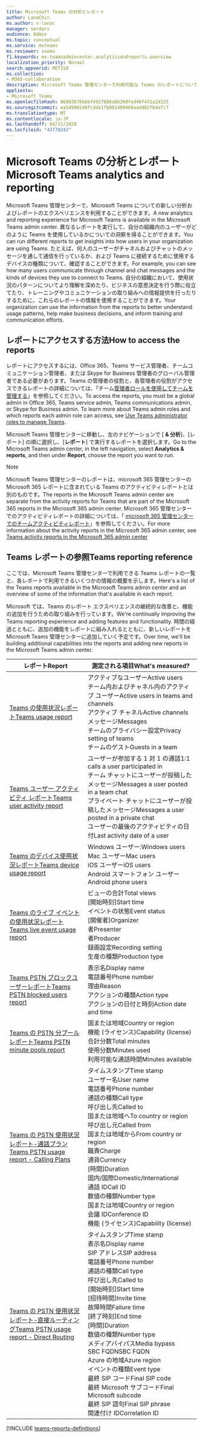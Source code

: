 ```yaml
---
title: Microsoft Teams の分析とレポート
author: LanaChin
ms.author: v-lanac
manager: serdars
audience: Admin
ms.topic: conceptual
ms.service: msteams
ms.reviewer: svemu
f1.keywords: ms.teamsadmincenter.analyticsandreports.overview
localization_priority: Normal
search.appverid: MET150
ms.collection:
- M365-collaboration
description: Microsoft Teams 管理センターで利用可能な Teams のレポートについて説明します。
appliesto:
- Microsoft Teams
ms.openlocfilehash: 86003876bbbf4927886a8b260fad48f451a2d325
ms.sourcegitcommit: ea54990240fcdde1fb061489468aadd02fb4afc7
ms.translationtype: MT
ms.contentlocale: ja-JP
ms.lasthandoff: 04/22/2020
ms.locfileid: "43778242"
---
```

# <a name="microsoft-teams-analytics-and-reporting"></a><span data-ttu-id="dc95e-103">Microsoft Teams の分析とレポート</span><span class="sxs-lookup"><span data-stu-id="dc95e-103">Microsoft Teams analytics and reporting</span></span>

<span data-ttu-id="dc95e-104">Microsoft Teams 管理センターで、Microsoft Teams についての新しい分析およびレポートのエクスペリエンスを利用することができます。</span><span class="sxs-lookup"><span data-stu-id="dc95e-104">A new analytics and reporting experience for Microsoft Teams is available in the Microsoft Teams admin center.</span></span> <span data-ttu-id="dc95e-105">異なるレポートを実行して、自分の組織内のユーザーがどのように Teams を使用しているかについての洞察を得ることができます。</span><span class="sxs-lookup"><span data-stu-id="dc95e-105">You can run different reports to get insights into how users in your organization are using Teams.</span></span> <span data-ttu-id="dc95e-106">たとえば、何人のユーザーがチャネルおよびチャットのメッセージを通して通信を行っているか、および Teams に接続するために使用するデバイスの種類について、確認することができます。</span><span class="sxs-lookup"><span data-stu-id="dc95e-106">For example, you can see how many users communicate through channel and chat messages and the kinds of devices they use to connect to Teams.</span></span> <span data-ttu-id="dc95e-107">自分の組織において、使用状況のパターンについてより理解を深めたり、ビジネスの意思決定を行う際に役立てたり、トレーニングやコミュニケーションの取り組みへの情報提供を行ったりするために、これらのレポートの情報を使用することができます。</span><span class="sxs-lookup"><span data-stu-id="dc95e-107">Your organization can use the information from the reports to better understand usage patterns, help make business decisions, and inform training and communication efforts.</span></span>

## <a name="how-to-access-the-reports"></a><span data-ttu-id="dc95e-108">レポートにアクセスする方法</span><span class="sxs-lookup"><span data-stu-id="dc95e-108">How to access the reports</span></span>

<span data-ttu-id="dc95e-109">レポートにアクセスするには、Office 365、Teams サービス管理者、チームコミュニケーション管理者、または Skype for Business 管理者のグローバル管理者である必要があります。Teams の管理者の役割と、各管理者の役割がアクセスできるレポートの詳細については、「チーム[管理者ロールを使用してチームを管理する](../using-admin-roles.md)」を参照してください。</span><span class="sxs-lookup"><span data-stu-id="dc95e-109">To access the reports, you must be a global admin in Office 365, Teams service admin, Teams communications admin, or Skype for Business admin. To learn more about Teams admin roles and which reports each admin role can access, see [Use Teams administrator roles to manage Teams](../using-admin-roles.md).</span></span>

<span data-ttu-id="dc95e-110">Microsoft Teams 管理センターに移動し、左のナビゲーションで [ **& 分析**]、[レポート] の順に選択し、[**レポート**] で実行するレポートを選択します。</span><span class="sxs-lookup"><span data-stu-id="dc95e-110">Go to the Microsoft Teams admin center, in the left navigation, select **Analytics & reports**, and then under **Report**, choose the report you want to run.</span></span>

> [!NOTE]
> <span data-ttu-id="dc95e-111">Microsoft Teams 管理センターのレポートは、microsoft 365 管理センターの Microsoft 365 レポートに含まれている Teams のアクティビティレポートとは別のものです。</span><span class="sxs-lookup"><span data-stu-id="dc95e-111">The reports in the Microsoft Teams admin center are separate from the activity reports for Teams that are part of the Microsoft 365 reports in the Microsoft 365 admin center.</span></span> <span data-ttu-id="dc95e-112">Microsoft 365 管理センターでのアクティビティレポートの詳細については、「 [microsoft 365 管理センターでのチームアクティビティレポート](../teams-activity-reports.md)」を参照してください。</span><span class="sxs-lookup"><span data-stu-id="dc95e-112">For more information about the activity reports in the Microsoft 365 admin center, see [Teams activity reports in the Microsoft 365 admin center](../teams-activity-reports.md)</span></span>

## <a name="teams-reporting-reference"></a><span data-ttu-id="dc95e-113">Teams レポートの参照</span><span class="sxs-lookup"><span data-stu-id="dc95e-113">Teams reporting reference</span></span>

<span data-ttu-id="dc95e-114">ここでは、Microsoft Teams 管理センターで利用できる Teams レポートの一覧と、各レポートで利用できるいくつかの情報の概要を示します。</span><span class="sxs-lookup"><span data-stu-id="dc95e-114">Here's a list of the Teams reports available in the Microsoft Teams admin center and an overview of some of the information that's available in each report.</span></span>

<span data-ttu-id="dc95e-115">Microsoft では、Teams のレポート エクスペリエンスの継続的な改善と、機能の追加を行うための取り組みを行っています。</span><span class="sxs-lookup"><span data-stu-id="dc95e-115">We're continually improving the Teams reporting experience and adding features and functionality.</span></span> <span data-ttu-id="dc95e-116">時間の経過とともに、追加の機能をレポートに組み入れるとともに、新しいレポートを Microsoft Teams 管理センターに追加していく予定です。</span><span class="sxs-lookup"><span data-stu-id="dc95e-116">Over time, we'll be building additional capabilities into the reports and adding new reports in the Microsoft Teams admin center.</span></span>

|<span data-ttu-id="dc95e-117">レポート</span><span class="sxs-lookup"><span data-stu-id="dc95e-117">Report</span></span>  |<span data-ttu-id="dc95e-118">測定される項目</span><span class="sxs-lookup"><span data-stu-id="dc95e-118">What's measured?</span></span> |
|---------|---------|
|[<span data-ttu-id="dc95e-119">Teams の使用状況レポート</span><span class="sxs-lookup"><span data-stu-id="dc95e-119">Teams usage report</span></span>](teams-usage-report.md)  |  <span data-ttu-id="dc95e-120">アクティブなユーザー</span><span class="sxs-lookup"><span data-stu-id="dc95e-120">Active users</span></span><br/><span data-ttu-id="dc95e-121">チーム内およびチャネル内のアクティブ ユーザー</span><span class="sxs-lookup"><span data-stu-id="dc95e-121">Active users in teams and channels</span></span><br/><span data-ttu-id="dc95e-122">アクティブ チャネル</span><span class="sxs-lookup"><span data-stu-id="dc95e-122">Active channels</span></span><br/><span data-ttu-id="dc95e-123">メッセージ</span><span class="sxs-lookup"><span data-stu-id="dc95e-123">Messages</span></span><br/><span data-ttu-id="dc95e-124">チームのプライバシー設定</span><span class="sxs-lookup"><span data-stu-id="dc95e-124">Privacy setting of  teams</span></span><br/><span data-ttu-id="dc95e-125">チームのゲスト</span><span class="sxs-lookup"><span data-stu-id="dc95e-125">Guests in a team</span></span>   |
|[<span data-ttu-id="dc95e-126">Teams ユーザー アクティビティ レポート</span><span class="sxs-lookup"><span data-stu-id="dc95e-126">Teams user activity report</span></span>](user-activity-report.md)  |  <span data-ttu-id="dc95e-127">ユーザーが参加する 1 対 1 の通話</span><span class="sxs-lookup"><span data-stu-id="dc95e-127">1:1 calls a user participated in</span></span><br/><span data-ttu-id="dc95e-128">チーム チャットにユーザーが投稿したメッセージ</span><span class="sxs-lookup"><span data-stu-id="dc95e-128">Messages a user posted in a team chat</span></span><br/><span data-ttu-id="dc95e-129">プライベート チャットにユーザーが投稿したメッセージ</span><span class="sxs-lookup"><span data-stu-id="dc95e-129">Messages a user posted in a private chat</span></span><br/><span data-ttu-id="dc95e-130">ユーザーの最後のアクティビティの日付</span><span class="sxs-lookup"><span data-stu-id="dc95e-130">Last activity date of a user</span></span>     |
|[<span data-ttu-id="dc95e-131">Teams のデバイス使用状況レポート</span><span class="sxs-lookup"><span data-stu-id="dc95e-131">Teams device usage report</span></span>](device-usage-report.md)   |  <span data-ttu-id="dc95e-132">Windows ユーザー:</span><span class="sxs-lookup"><span data-stu-id="dc95e-132">Windows users</span></span><br/><span data-ttu-id="dc95e-133">Mac ユーザー</span><span class="sxs-lookup"><span data-stu-id="dc95e-133">Mac users</span></span><br/><span data-ttu-id="dc95e-134">iOS ユーザー</span><span class="sxs-lookup"><span data-stu-id="dc95e-134">iOS users</span></span><br/><span data-ttu-id="dc95e-135">Android スマートフォン ユーザー</span><span class="sxs-lookup"><span data-stu-id="dc95e-135">Android phone users</span></span>     |
|[<span data-ttu-id="dc95e-136">Teams のライブ イベントの使用状況レポート</span><span class="sxs-lookup"><span data-stu-id="dc95e-136">Teams live event usage report</span></span>](teams-live-event-usage-report.md)   |  <span data-ttu-id="dc95e-137">ビューの合計</span><span class="sxs-lookup"><span data-stu-id="dc95e-137">Total views</span></span><br><span data-ttu-id="dc95e-138">[開始時刻]</span><span class="sxs-lookup"><span data-stu-id="dc95e-138">Start time</span></span><br><span data-ttu-id="dc95e-139">イベントの状態</span><span class="sxs-lookup"><span data-stu-id="dc95e-139">Event status</span></span><br><span data-ttu-id="dc95e-140">[開催者]</span><span class="sxs-lookup"><span data-stu-id="dc95e-140">Organizer</span></span><br><span data-ttu-id="dc95e-141">者</span><span class="sxs-lookup"><span data-stu-id="dc95e-141">Presenter</span></span><br><span data-ttu-id="dc95e-142">者</span><span class="sxs-lookup"><span data-stu-id="dc95e-142">Producer</span></span><br><span data-ttu-id="dc95e-143">録画設定</span><span class="sxs-lookup"><span data-stu-id="dc95e-143">Recording setting</span></span><br><span data-ttu-id="dc95e-144">生産の種類</span><span class="sxs-lookup"><span data-stu-id="dc95e-144">Production type</span></span>    |
|[<span data-ttu-id="dc95e-145">Teams PSTN ブロックユーザーレポート</span><span class="sxs-lookup"><span data-stu-id="dc95e-145">Teams PSTN blocked users report</span></span>](pstn-blocked-users-report.md)   |  <span data-ttu-id="dc95e-146">表示名</span><span class="sxs-lookup"><span data-stu-id="dc95e-146">Display name</span></span><br><span data-ttu-id="dc95e-147">電話番号</span><span class="sxs-lookup"><span data-stu-id="dc95e-147">Phone number</span></span><br><span data-ttu-id="dc95e-148">理由</span><span class="sxs-lookup"><span data-stu-id="dc95e-148">Reason</span></span><br><span data-ttu-id="dc95e-149">アクションの種類</span><span class="sxs-lookup"><span data-stu-id="dc95e-149">Action type</span></span><br><span data-ttu-id="dc95e-150">アクションの日付と時刻</span><span class="sxs-lookup"><span data-stu-id="dc95e-150">Action date and time</span></span>   |
|[<span data-ttu-id="dc95e-151">Teams の PSTN 分プールレポート</span><span class="sxs-lookup"><span data-stu-id="dc95e-151">Teams PSTN minute pools report</span></span>](pstn-minute-pools-report.md) |  <span data-ttu-id="dc95e-152">国または地域</span><span class="sxs-lookup"><span data-stu-id="dc95e-152">Country or region</span></span><br><span data-ttu-id="dc95e-153">機能 (ライセンス)</span><span class="sxs-lookup"><span data-stu-id="dc95e-153">Capability (license)</span></span> <br><span data-ttu-id="dc95e-154">合計分数</span><span class="sxs-lookup"><span data-stu-id="dc95e-154">Total minutes</span></span><br><span data-ttu-id="dc95e-155">使用分数</span><span class="sxs-lookup"><span data-stu-id="dc95e-155">Minutes used</span></span><br><span data-ttu-id="dc95e-156">利用可能な通話時間</span><span class="sxs-lookup"><span data-stu-id="dc95e-156">Minutes available</span></span>|
|[<span data-ttu-id="dc95e-157">Teams の PSTN 使用状況レポート-通話プラン</span><span class="sxs-lookup"><span data-stu-id="dc95e-157">Teams PSTN usage report - Calling Plans</span></span>](pstn-usage-report.md#calling-plans)|  <span data-ttu-id="dc95e-158">タイムスタンプ</span><span class="sxs-lookup"><span data-stu-id="dc95e-158">Time stamp</span></span><br><span data-ttu-id="dc95e-159">ユーザー名</span><span class="sxs-lookup"><span data-stu-id="dc95e-159">User name</span></span><br><span data-ttu-id="dc95e-160">電話番号</span><span class="sxs-lookup"><span data-stu-id="dc95e-160">Phone number</span></span><br><span data-ttu-id="dc95e-161">通話の種類</span><span class="sxs-lookup"><span data-stu-id="dc95e-161">Call type</span></span> <br><span data-ttu-id="dc95e-162">呼び出し先</span><span class="sxs-lookup"><span data-stu-id="dc95e-162">Called to</span></span><br><span data-ttu-id="dc95e-163">国または地域へ</span><span class="sxs-lookup"><span data-stu-id="dc95e-163">To country or region</span></span> <br><span data-ttu-id="dc95e-164">呼び出し元</span><span class="sxs-lookup"><span data-stu-id="dc95e-164">Called from</span></span> <br><span data-ttu-id="dc95e-165">国または地域から</span><span class="sxs-lookup"><span data-stu-id="dc95e-165">From country or region</span></span><br><span data-ttu-id="dc95e-166">職責</span><span class="sxs-lookup"><span data-stu-id="dc95e-166">Charge</span></span><br><span data-ttu-id="dc95e-167">通貨</span><span class="sxs-lookup"><span data-stu-id="dc95e-167">Currency</span></span><br><span data-ttu-id="dc95e-168">[時間]</span><span class="sxs-lookup"><span data-stu-id="dc95e-168">Duration</span></span><br><span data-ttu-id="dc95e-169">国内/国際</span><span class="sxs-lookup"><span data-stu-id="dc95e-169">Domestic/International</span></span><br><span data-ttu-id="dc95e-170">通話 ID</span><span class="sxs-lookup"><span data-stu-id="dc95e-170">Call ID</span></span><br><span data-ttu-id="dc95e-171">数値の種類</span><span class="sxs-lookup"><span data-stu-id="dc95e-171">Number type</span></span><br><span data-ttu-id="dc95e-172">国または地域</span><span class="sxs-lookup"><span data-stu-id="dc95e-172">Country or region</span></span><br><span data-ttu-id="dc95e-173">会議 ID</span><span class="sxs-lookup"><span data-stu-id="dc95e-173">Conference ID</span></span><br><span data-ttu-id="dc95e-174">機能 (ライセンス)</span><span class="sxs-lookup"><span data-stu-id="dc95e-174">Capability (license)</span></span>|
|[<span data-ttu-id="dc95e-175">Teams の PSTN 使用状況レポート-直接ルーティング</span><span class="sxs-lookup"><span data-stu-id="dc95e-175">Teams PSTN usage report - Direct Routing</span></span>](pstn-usage-report.md#direct-routing)  |  <span data-ttu-id="dc95e-176">タイムスタンプ</span><span class="sxs-lookup"><span data-stu-id="dc95e-176">Time stamp</span></span><br><span data-ttu-id="dc95e-177">表示名</span><span class="sxs-lookup"><span data-stu-id="dc95e-177">Display name</span></span><br><span data-ttu-id="dc95e-178">SIP アドレス</span><span class="sxs-lookup"><span data-stu-id="dc95e-178">SIP address</span></span><br><span data-ttu-id="dc95e-179">電話番号</span><span class="sxs-lookup"><span data-stu-id="dc95e-179">Phone number</span></span> <br><span data-ttu-id="dc95e-180">通話の種類</span><span class="sxs-lookup"><span data-stu-id="dc95e-180">Call type</span></span><br><span data-ttu-id="dc95e-181">呼び出し先</span><span class="sxs-lookup"><span data-stu-id="dc95e-181">Called to</span></span><br><span data-ttu-id="dc95e-182">[開始時刻]</span><span class="sxs-lookup"><span data-stu-id="dc95e-182">Start time</span></span><br><span data-ttu-id="dc95e-183">[招待時間]</span><span class="sxs-lookup"><span data-stu-id="dc95e-183">Invite time</span></span><br><span data-ttu-id="dc95e-184">故障時間</span><span class="sxs-lookup"><span data-stu-id="dc95e-184">Failure time</span></span><br><span data-ttu-id="dc95e-185">[終了時刻]</span><span class="sxs-lookup"><span data-stu-id="dc95e-185">End time</span></span><br><span data-ttu-id="dc95e-186">[時間]</span><span class="sxs-lookup"><span data-stu-id="dc95e-186">Duration</span></span><br><span data-ttu-id="dc95e-187">数値の種類</span><span class="sxs-lookup"><span data-stu-id="dc95e-187">Number type</span></span><br><span data-ttu-id="dc95e-188">メディアバイパス</span><span class="sxs-lookup"><span data-stu-id="dc95e-188">Media bypass</span></span><br><span data-ttu-id="dc95e-189">SBC FQDN</span><span class="sxs-lookup"><span data-stu-id="dc95e-189">SBC FQDN</span></span><br><span data-ttu-id="dc95e-190">Azure の地域</span><span class="sxs-lookup"><span data-stu-id="dc95e-190">Azure region</span></span><br><span data-ttu-id="dc95e-191">イベントの種類</span><span class="sxs-lookup"><span data-stu-id="dc95e-191">Event type</span></span><br><span data-ttu-id="dc95e-192">最終 SIP コード</span><span class="sxs-lookup"><span data-stu-id="dc95e-192">Final SIP code</span></span><br><span data-ttu-id="dc95e-193">最終 Microsoft サブコード</span><span class="sxs-lookup"><span data-stu-id="dc95e-193">Final Microsoft subcode</span></span><br><span data-ttu-id="dc95e-194">最終 SIP 語句</span><span class="sxs-lookup"><span data-stu-id="dc95e-194">Final SIP phrase</span></span><br><span data-ttu-id="dc95e-195">関連付け ID</span><span class="sxs-lookup"><span data-stu-id="dc95e-195">Correlation ID</span></span>  |

[!INCLUDE [teams-reports-definitions](../includes/teams-reports-definitions.md)]
